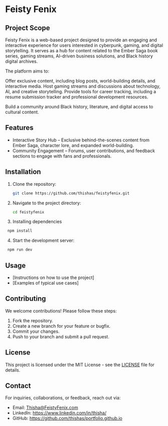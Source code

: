# Feisty Fenix

## Project Scope
Feisty Fenix is a web-based project designed to provide an engaging and interactive experience for users interested in cyberpunk, gaming, and digital storytelling. It serves as a hub for content related to the Ember Saga book series, gaming streams, AI-driven business solutions, and Black history digital archives.

The platform aims to:

Offer exclusive content, including blog posts, world-building details, and interactive media.
Host gaming streams and discussions about technology, AI, and creative storytelling.
Provide tools for career tracking, including a resume submission tracker and professional development resources.

Build a community around Black history, literature, and digital access to cultural content.


## Features
- Interactive Story Hub – Exclusive behind-the-scenes content from Ember Saga, character lore, and expanded world-building.
- Community Engagement – Forums, user contributions, and feedback sections to engage with fans and professionals.

## Installation
1. Clone the repository:
   ```bash
   git clone https://github.com/thishas/feistyfenix.git
   ```
2. Navigate to the project directory:
   ```bash
   cd feistyfenix
   ```
3. Installing dependencies
  ```bash
   npm install 
   ```
4. Start the development server:
  ```bash
   npm run dev  
   ``` 



## Usage
- [Instructions on how to use the project]
- [Examples of typical use cases]

## Contributing
We welcome contributions! Please follow these steps:
1. Fork the repository.
2. Create a new branch for your feature or bugfix.
3. Commit your changes.
4. Push to your branch and submit a pull request.

## License
This project is licensed under the MIT License - see the [LICENSE](LICENSE) file for details.

## Contact
For inquiries, collaborations, or feedback, reach out via:
- Email: Thisha@FeistyFenix.com
- LinkedIn: https://www.linkedin.com/in/thisha/
- GitHub: https://github.com/thishas/portfolio.github.io
